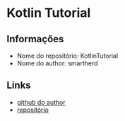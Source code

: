 # Kotlin Tutorial 

## Informações

* Nome do repositório: KotlinTutorial
* Nome do author: smartherd

## Links

* [github do author](https://github.com/smartherd)
* [repositório](https://github.com/smartherd/KotlinTutorial/tree/master/src)
